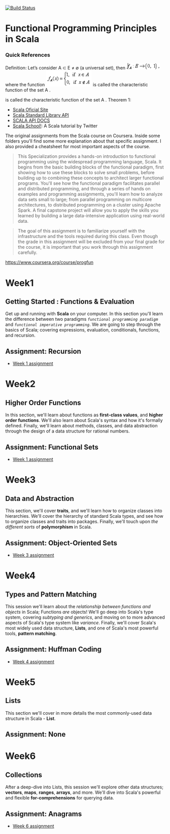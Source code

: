 
[![Build Status](https://travis-ci.org/coursera/courscala.svg)](https://travis-ci.org/coursera/courscala)

Functional Programming Principles in Scala
===========================================

### Quick References


Definition: Let’s consider A ⊂ E ≠ ∅ (a universal set), then ![](./images/f001.png?raw=true "Optional Title") 
where the function ![](./images/f002.png?raw=true "Optional Title")  is called the characteristic function of the set
A .


is called the characteristic function of the set
A .
Theorem 1:

- [Scala Oficial Site](http://www.scala-lang.org/)
- [Scala Standard Library API](http://www.scala-lang.org/api/)
- [SCALA API DOCS](http://docs.scala-lang.org/index.html)
- [Scala School!](http://twitter.github.com/scala_school/): A Scala tutorial by Twitter


The original assignments from the Scala course on Coursera.
Inside some folders you'll find some more explanation about that specific assignment.
I also provided a cheatsheet for most important aspects of the course.

> This Specialization provides a hands-on introduction to functional programming using the widespread programming language, Scala. It begins from the basic building blocks of the functional paradigm, first showing how to use these blocks to solve small problems, before building up to combining these concepts to architect larger functional programs. You'll see how the functional paradigm facilitates parallel and distributed programming, and through a series of hands on examples and programming assignments, you'll learn how to analyze data sets small to large; from parallel programming on multicore architectures, to distributed programming on a cluster using Apache Spark. A final capstone project will allow you to apply the skills you learned by building a large data-intensive application using real-world data.

>The goal of this assignment is to familiarize yourself with the infrastructure and the tools required during this class. Even though the grade in this assignment will be excluded from your final grade for the course, it is important that you work through this assignment carefully.

https://www.coursera.org/course/progfun


# Week1
## Getting Started : Functions & Evaluation

Get up and running with **Scala** on your computer. 
In this section you'll learn the difference between two paradigms _`functional programming paradigm`_ and _`functional imperative programming`_. 
We are going to step through the basics of Scala; covering expressions, evaluation, conditionals, 
functions, and recursion.

## Assignment: Recursion 
* [Week 1 assignment](./recfun/README.md)

# Week2
## Higher Order Functions

In this section, we'll learn about functions as **first-class values**, and **higher order functions**. 
We'll also learn about Scala's syntax and how it's formally defined. 
Finally, we'll learn about methods, classes, and data abstraction through the design of a 
data structure for rational numbers.

## Assignment:  Functional Sets
* [Week 1 assignment](./recfun/README.md)


# Week3
## Data and Abstraction

This section, we'll cover **traits**, and we'll learn how to organize classes into hierarchies. 
We'll cover the hierarchy of standard Scala types, and see how to organize classes and traits 
into packages. Finally, we'll touch upon _the different sorts_ of **polymorphism** in Scala. 

## Assignment:  Object-Oriented Sets
* [Week 3 assignment](./recfun/README.md)

# Week4
## Types and Pattern Matching

This session we'll learn about the _relationship between functions and objects_ in Scala; 
Functions *are* objects! We'll go deep into Scala's type system, covering _subtyping and generics_, 
and moving on to more advanced aspects of Scala's type system like _variance_. 
Finally, we'll cover Scala's most widely used data structure, **Lists**, and one of Scala's most powerful tools, 
**pattern matching**.

## Assignment:  Huffman Coding
* [Week 4 assignment](./recfun/README.md)

# Week5
## Lists

This section we'll cover in more details the most commonly-used data structure in Scala - **List**.

## Assignment:  None


# Week6
## Collections

After a deep-dive into Lists, this session we'll explore other data structures; 
**vectors**, **maps**, **ranges**, **arrays**, and more. 
We'll dive into Scala's powerful and flexible **for-comprehensions** for querying data. 


## Assignment:  Anagrams
* [Week 6 assignment](./recfun/README.md)







